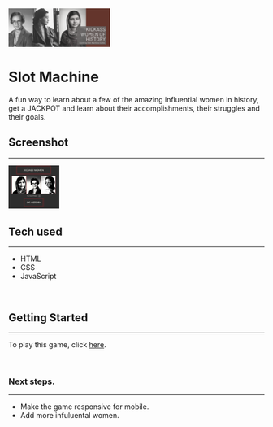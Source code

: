 <img src="images/logo.png" width=200 display=center/>

# Slot Machine 

<p> A fun way to learn about a few of the amazing influential women in history, get a JACKPOT and learn about their accomplishments,
their struggles and their goals.</p>

## Screenshot
_____________
<img src="images/screenshot.png" width=100 alt="screenshot of game"/>

<br>

## Tech used
___________
* HTML
* CSS
* JavaScript

<br>

## Getting Started 
_____________
To play this game, click [here]().

<br>

### Next steps.
___________
* Make the game responsive for mobile.
* Add more infuluental women.

